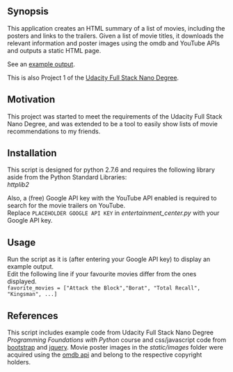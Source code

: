 ## Synopsis

This application creates an HTML summary of a list of movies, including the posters and links to the trailers. Given a list of movie titles, it downloads the relevant information and poster images using the omdb and YouTube APIs and outputs a static HTML page.

See an [example output](http://boaarmpit.github.io/static/index.html).

This is also Project 1 of the [Udacity Full Stack Nano Degree](https://www.udacity.com/course/full-stack-web-developer-nanodegree--nd004).

## Motivation

This project was started to meet the requirements of the Udacity Full Stack Nano Degree, and was extended to be a tool to easily show lists of movie recommendations to my friends.

## Installation
This script is designed for python 2.7.6 and requires the following library aside from the Python Standard Libraries:  
*httplib2*

Also, a (free) Google API key with the YouTube API enabled is required to search for the movie trailers on YouTube.  
Replace `PLACEHOLDER GOOGLE API KEY` in *entertainment_center.py* with your Google API key.


## Usage

Run the script as it is (after entering your Google API key) to display an example output.  
Edit the following line if your favourite movies differ from the ones displayed.  
`favorite_movies = ["Attack the Block","Borat", "Total Recall", "Kingsman", ...]`

## References
This script includes example code from Udacity Full Stack Nano Degree *Programming Foundations with Python* course and css/javascript code from [bootstrap](http://getbootstrap.com/) and [jquery](https://jquery.com/).  Movie poster images in the *static/images* folder were acquired using the [omdb api](omdbapi.com) and belong to the respective copyright holders.

